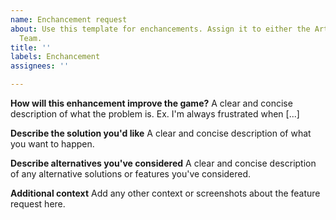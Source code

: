 ```yaml
---
name: Enchancement request
about: Use this template for enchancements. Assign it to either the Art or Development
  Team.
title: ''
labels: Enchancement
assignees: ''

---
```


**How will this enhancement improve the game?**
A clear and concise description of what the problem is. Ex. I'm always frustrated when [...]

**Describe the solution you'd like**
A clear and concise description of what you want to happen.

**Describe alternatives you've considered**
A clear and concise description of any alternative solutions or features you've considered.

**Additional context**
Add any other context or screenshots about the feature request here.
